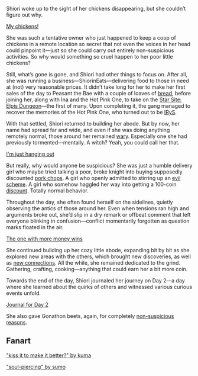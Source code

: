 <!-- title: Shiori Nyavella -->
<!-- status: Alive -->

Shiori woke up to the sight of her chickens disappearing, but she couldn’t figure out why.

[My chickens!](#embed:https://www.youtube.com/live/4dgeXH5KKlI?si=OLDYkPft4YvZnlw_&t=332)

She was such a tentative owner who just happened to keep a coop of chickens in a remote location so secret that not even the voices in her head could pinpoint it—just so she could carry out entirely non-suspicious activities. So why would something so cruel happen to her poor little chickens?

Still, what’s gone is gone, and Shiori had other things to focus on. After all, she was running a business—ShiorinEats—delivering food to those in need at (not) very reasonable prices. It didn’t take long for her to make her first sales of the day to Peasant the Bae with a couple of loaves of [bread](https://www.youtube.com/live/4dgeXH5KKlI?si=77RXYlj7fMgVBGrw&t=1075), before joining her, along with Ina and the Hot Pink One, to take on the [Star Site: Elpis Dungeon](https://www.youtube.com/live/4dgeXH5KKlI?si=ms6YkOl_w5irfv65&t=1195)—the first of many. Upon completing it, the gang managed to recover the memories of the Hot Pink One, who turned out to be [IRyS](https://www.youtube.com/live/4dgeXH5KKlI?si=3wlfWnlh0MU4h_do&t=3808).

With that settled, Shiori returned to building her abode. But by now, her name had spread far and wide, and even if she was doing anything remotely normal, those around her remained [wary](https://www.youtube.com/live/4dgeXH5KKlI?si=jwnA-XIXNucAjI44&t=4991). Especially one she had previously tormented—mentally. A witch? Yeah, you could call her that.

[I'm just hanging out](#embed:https://www.youtube.com/live/4dgeXH5KKlI?si=LPtF6PiDQRb6_vti&t=6559)

But really, why would anyone be suspicious? She was just a humble delivery girl who maybe tried talking a poor, broke knight into buying supposedly discounted [pork chops](https://www.youtube.com/live/4dgeXH5KKlI?si=SU4dNnWgXpyefwAL&t=7050). A girl who openly admitted to stirring up an [evil scheme](https://www.youtube.com/live/4dgeXH5KKlI?si=HuUPchNE8myBcl0m&t=7169). A girl who somehow haggled her way into getting a 100-coin [discount](https://www.youtube.com/live/4dgeXH5KKlI?si=G5pZmSU5lSlsfHUC&t=8964). Totally normal behavior.

Throughout the day, she often found herself on the sidelines, quietly observing the antics of those around her. Even when tensions ran high and arguments broke out, she’d slip in a dry remark or offbeat comment that left everyone blinking in confusion—conflict momentarily forgotten as question marks floated in the air.

[The one with more money wins](#embed:https://www.youtube.com/live/4dgeXH5KKlI?si=bNv7yGbboxLsOjaf&t=5593)

She continued building up her cozy little abode, expanding bit by bit as she explored new areas with the others, which brought new discoveries, as well as [new connections](https://www.youtube.com/live/4dgeXH5KKlI?si=_mBsbkGmIb_1APIR&t=9735). All the while, she remained dedicated to the grind. Gathering, crafting, cooking—anything that could earn her a bit more coin.

Towards the end of the day, Shiori journaled her journey on Day 2—a day where she learned about the quirks of others and witnessed various curious events unfold.

[Journal for Day 2](#embed:https://www.youtube.com/live/4dgeXH5KKlI?si=jWYO3t1b6Ki-kv-z&t=12609)

She also gave Gonathon beets, again, for completely [non-suspicious reasons](https://www.youtube.com/live/4dgeXH5KKlI?si=OFSnHhwRpTtRCLr_&t=13186).

## Fanart

["kiss it to make it better?" by kuma](https://x.com/kumakibbs/status/1926080936971497522)

<!-- liz -->

["soul-piercing" by sumo](https://x.com/sumo88_/status/1902014127691747329/)
